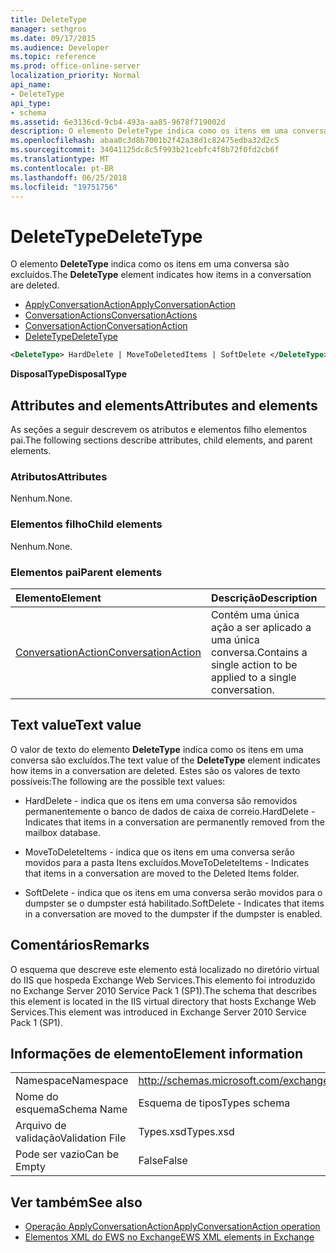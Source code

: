 ```yaml
---
title: DeleteType
manager: sethgros
ms.date: 09/17/2015
ms.audience: Developer
ms.topic: reference
ms.prod: office-online-server
localization_priority: Normal
api_name:
- DeleteType
api_type:
- schema
ms.assetid: 6e3136cd-9cb4-493a-aa85-9678f719002d
description: O elemento DeleteType indica como os itens em uma conversa são excluídos.
ms.openlocfilehash: abaa0c3d8b7001b2f42a38d1c82475edba32d2c5
ms.sourcegitcommit: 34041125dc8c5f993b21cebfc4f8b72f0fd2cb6f
ms.translationtype: MT
ms.contentlocale: pt-BR
ms.lasthandoff: 06/25/2018
ms.locfileid: "19751756"
---
```

# <a name="deletetype"></a><span data-ttu-id="65332-103">DeleteType</span><span class="sxs-lookup"><span data-stu-id="65332-103">DeleteType</span></span>

<span data-ttu-id="65332-104">O elemento **DeleteType** indica como os itens em uma conversa são excluídos.</span><span class="sxs-lookup"><span data-stu-id="65332-104">The **DeleteType** element indicates how items in a conversation are deleted.</span></span> 
  
- [<span data-ttu-id="65332-105">ApplyConversationAction</span><span class="sxs-lookup"><span data-stu-id="65332-105">ApplyConversationAction</span></span>](applyconversationaction.md)  
- [<span data-ttu-id="65332-106">ConversationActions</span><span class="sxs-lookup"><span data-stu-id="65332-106">ConversationActions</span></span>](conversationactions.md)  
- [<span data-ttu-id="65332-107">ConversationAction</span><span class="sxs-lookup"><span data-stu-id="65332-107">ConversationAction</span></span>](conversationaction.md)  
- [<span data-ttu-id="65332-108">DeleteType</span><span class="sxs-lookup"><span data-stu-id="65332-108">DeleteType</span></span>](deletetype.md)
  
```XML
<DeleteType> HardDelete | MoveToDeletedItems | SoftDelete </DeleteType>
```

 <span data-ttu-id="65332-109">**DisposalType**</span><span class="sxs-lookup"><span data-stu-id="65332-109">**DisposalType**</span></span>
## <a name="attributes-and-elements"></a><span data-ttu-id="65332-110">Attributes and elements</span><span class="sxs-lookup"><span data-stu-id="65332-110">Attributes and elements</span></span>

<span data-ttu-id="65332-111">As seções a seguir descrevem os atributos e elementos filho elementos pai.</span><span class="sxs-lookup"><span data-stu-id="65332-111">The following sections describe attributes, child elements, and parent elements.</span></span>
  
### <a name="attributes"></a><span data-ttu-id="65332-112">Atributos</span><span class="sxs-lookup"><span data-stu-id="65332-112">Attributes</span></span>

<span data-ttu-id="65332-113">Nenhum.</span><span class="sxs-lookup"><span data-stu-id="65332-113">None.</span></span>
  
### <a name="child-elements"></a><span data-ttu-id="65332-114">Elementos filho</span><span class="sxs-lookup"><span data-stu-id="65332-114">Child elements</span></span>

<span data-ttu-id="65332-115">Nenhum.</span><span class="sxs-lookup"><span data-stu-id="65332-115">None.</span></span>
  
### <a name="parent-elements"></a><span data-ttu-id="65332-116">Elementos pai</span><span class="sxs-lookup"><span data-stu-id="65332-116">Parent elements</span></span>

|<span data-ttu-id="65332-117">**Elemento**</span><span class="sxs-lookup"><span data-stu-id="65332-117">**Element**</span></span>|<span data-ttu-id="65332-118">**Descrição**</span><span class="sxs-lookup"><span data-stu-id="65332-118">**Description**</span></span>|
|:-----|:-----|
|[<span data-ttu-id="65332-119">ConversationAction</span><span class="sxs-lookup"><span data-stu-id="65332-119">ConversationAction</span></span>](conversationaction.md) <br/> |<span data-ttu-id="65332-120">Contém uma única ação a ser aplicado a uma única conversa.</span><span class="sxs-lookup"><span data-stu-id="65332-120">Contains a single action to be applied to a single conversation.</span></span>  <br/> |
   
## <a name="text-value"></a><span data-ttu-id="65332-121">Text value</span><span class="sxs-lookup"><span data-stu-id="65332-121">Text value</span></span>

<span data-ttu-id="65332-122">O valor de texto do elemento **DeleteType** indica como os itens em uma conversa são excluídos.</span><span class="sxs-lookup"><span data-stu-id="65332-122">The text value of the **DeleteType** element indicates how items in a conversation are deleted.</span></span> <span data-ttu-id="65332-123">Estes são os valores de texto possíveis:</span><span class="sxs-lookup"><span data-stu-id="65332-123">The following are the possible text values:</span></span> 
  
- <span data-ttu-id="65332-124">HardDelete - indica que os itens em uma conversa são removidos permanentemente o banco de dados de caixa de correio.</span><span class="sxs-lookup"><span data-stu-id="65332-124">HardDelete - Indicates that items in a conversation are permanently removed from the mailbox database.</span></span>
    
- <span data-ttu-id="65332-125">MoveToDeleteItems - indica que os itens em uma conversa serão movidos para a pasta Itens excluídos.</span><span class="sxs-lookup"><span data-stu-id="65332-125">MoveToDeleteItems - Indicates that items in a conversation are moved to the Deleted Items folder.</span></span>
    
- <span data-ttu-id="65332-126">SoftDelete - indica que os itens em uma conversa serão movidos para o dumpster se o dumpster está habilitado.</span><span class="sxs-lookup"><span data-stu-id="65332-126">SoftDelete - Indicates that items in a conversation are moved to the dumpster if the dumpster is enabled.</span></span>
    
## <a name="remarks"></a><span data-ttu-id="65332-127">Comentários</span><span class="sxs-lookup"><span data-stu-id="65332-127">Remarks</span></span>

<span data-ttu-id="65332-128">O esquema que descreve este elemento está localizado no diretório virtual do IIS que hospeda Exchange Web Services.This elemento foi introduzido no Exchange Server 2010 Service Pack 1 (SP1).</span><span class="sxs-lookup"><span data-stu-id="65332-128">The schema that describes this element is located in the IIS virtual directory that hosts Exchange Web Services.This element was introduced in Exchange Server 2010 Service Pack 1 (SP1).</span></span>
  
## <a name="element-information"></a><span data-ttu-id="65332-129">Informações de elemento</span><span class="sxs-lookup"><span data-stu-id="65332-129">Element information</span></span>

|||
|:-----|:-----|
|<span data-ttu-id="65332-130">Namespace</span><span class="sxs-lookup"><span data-stu-id="65332-130">Namespace</span></span>  <br/> |http://schemas.microsoft.com/exchange/services/2006/types  <br/> |
|<span data-ttu-id="65332-131">Nome do esquema</span><span class="sxs-lookup"><span data-stu-id="65332-131">Schema Name</span></span>  <br/> |<span data-ttu-id="65332-132">Esquema de tipos</span><span class="sxs-lookup"><span data-stu-id="65332-132">Types schema</span></span>  <br/> |
|<span data-ttu-id="65332-133">Arquivo de validação</span><span class="sxs-lookup"><span data-stu-id="65332-133">Validation File</span></span>  <br/> |<span data-ttu-id="65332-134">Types.xsd</span><span class="sxs-lookup"><span data-stu-id="65332-134">Types.xsd</span></span>  <br/> |
|<span data-ttu-id="65332-135">Pode ser vazio</span><span class="sxs-lookup"><span data-stu-id="65332-135">Can be Empty</span></span>  <br/> |<span data-ttu-id="65332-136">False</span><span class="sxs-lookup"><span data-stu-id="65332-136">False</span></span>  <br/> |
   
## <a name="see-also"></a><span data-ttu-id="65332-137">Ver também</span><span class="sxs-lookup"><span data-stu-id="65332-137">See also</span></span>

- [<span data-ttu-id="65332-138">Operação ApplyConversationAction</span><span class="sxs-lookup"><span data-stu-id="65332-138">ApplyConversationAction operation</span></span>](applyconversationaction-operation.md)
- [<span data-ttu-id="65332-139">Elementos XML do EWS no Exchange</span><span class="sxs-lookup"><span data-stu-id="65332-139">EWS XML elements in Exchange</span></span>](ews-xml-elements-in-exchange.md)

